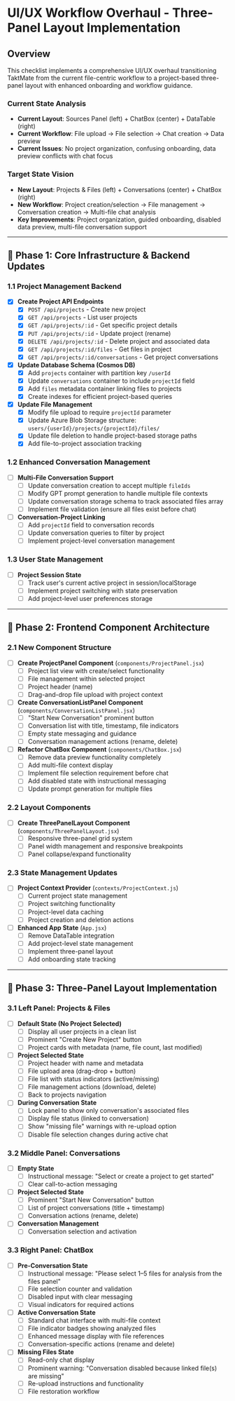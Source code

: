 # UI/UX Workflow Overhaul - Three-Panel Layout Implementation

## Overview
This checklist implements a comprehensive UI/UX overhaul transitioning TaktMate from the current file-centric workflow to a project-based three-panel layout with enhanced onboarding and workflow guidance.

### Current State Analysis
- **Current Layout**: Sources Panel (left) + ChatBox (center) + DataTable (right)
- **Current Workflow**: File upload → File selection → Chat creation → Data preview
- **Current Issues**: No project organization, confusing onboarding, data preview conflicts with chat focus

### Target State Vision
- **New Layout**: Projects & Files (left) + Conversations (center) + ChatBox (right)
- **New Workflow**: Project creation/selection → File management → Conversation creation → Multi-file chat analysis
- **Key Improvements**: Project organization, guided onboarding, disabled data preview, multi-file conversation support

---

## 🎯 Phase 1: Core Infrastructure & Backend Updates

### 1.1 Project Management Backend
- [x] **Create Project API Endpoints**
  - [x] `POST /api/projects` - Create new project
  - [x] `GET /api/projects` - List user projects
  - [x] `GET /api/projects/:id` - Get specific project details
  - [x] `PUT /api/projects/:id` - Update project (rename)
  - [x] `DELETE /api/projects/:id` - Delete project and associated data
  - [x] `GET /api/projects/:id/files` - Get files in project
  - [x] `GET /api/projects/:id/conversations` - Get project conversations

- [x] **Update Database Schema (Cosmos DB)**
  - [x] Add `projects` container with partition key `/userId`
  - [x] Update `conversations` container to include `projectId` field
  - [x] Add `files` metadata container linking files to projects
  - [x] Create indexes for efficient project-based queries

- [x] **Update File Management**
  - [x] Modify file upload to require `projectId` parameter
  - [x] Update Azure Blob Storage structure: `users/{userId}/projects/{projectId}/files/`
  - [x] Update file deletion to handle project-based storage paths
  - [x] Add file-to-project association tracking

### 1.2 Enhanced Conversation Management
- [ ] **Multi-File Conversation Support**
  - [ ] Update conversation creation to accept multiple `fileIds`
  - [ ] Modify GPT prompt generation to handle multiple file contexts
  - [ ] Update conversation storage schema to track associated files array
  - [ ] Implement file validation (ensure all files exist before chat)

- [ ] **Conversation-Project Linking**
  - [ ] Add `projectId` field to conversation records
  - [ ] Update conversation queries to filter by project
  - [ ] Implement project-level conversation management

### 1.3 User State Management
- [ ] **Project Session State**
  - [ ] Track user's current active project in session/localStorage
  - [ ] Implement project switching with state preservation
  - [ ] Add project-level user preferences storage

---

## 🎨 Phase 2: Frontend Component Architecture

### 2.1 New Component Structure
- [ ] **Create ProjectPanel Component** (`components/ProjectPanel.jsx`)
  - [ ] Project list view with create/select functionality
  - [ ] File management within selected project
  - [ ] Project header (name)
  - [ ] Drag-and-drop file upload with project context

- [ ] **Create ConversationListPanel Component** (`components/ConversationListPanel.jsx`)
  - [ ] "Start New Conversation" prominent button
  - [ ] Conversation list with title, timestamp, file indicators
  - [ ] Empty state messaging and guidance
  - [ ] Conversation management actions (rename, delete)

- [ ] **Refactor ChatBox Component** (`components/ChatBox.jsx`)
  - [ ] Remove data preview functionality completely
  - [ ] Add multi-file context display
  - [ ] Implement file selection requirement before chat
  - [ ] Add disabled state with instructional messaging
  - [ ] Update prompt generation for multiple files

### 2.2 Layout Components
- [ ] **Create ThreePanelLayout Component** (`components/ThreePanelLayout.jsx`)
  - [ ] Responsive three-panel grid system
  - [ ] Panel width management and responsive breakpoints
  - [ ] Panel collapse/expand functionality

### 2.3 State Management Updates
- [ ] **Project Context Provider** (`contexts/ProjectContext.js`)
  - [ ] Current project state management
  - [ ] Project switching functionality
  - [ ] Project-level data caching
  - [ ] Project creation and deletion actions

- [ ] **Enhanced App State** (`App.jsx`)
  - [ ] Remove DataTable integration
  - [ ] Add project-level state management
  - [ ] Implement three-panel layout
  - [ ] Add onboarding state tracking

---

## 🚀 Phase 3: Three-Panel Layout Implementation

### 3.1 Left Panel: Projects & Files
- [ ] **Default State (No Project Selected)**
  - [ ] Display all user projects in a clean list
  - [ ] Prominent "Create New Project" button
  - [ ] Project cards with metadata (name, file count, last modified)

- [ ] **Project Selected State**
  - [ ] Project header with name and metadata
  - [ ] File upload area (drag-drop + button)
  - [ ] File list with status indicators (active/missing)
  - [ ] File management actions (download, delete)
  - [ ] Back to projects navigation

- [ ] **During Conversation State**
  - [ ] Lock panel to show only conversation's associated files
  - [ ] Display file status (linked to conversation)
  - [ ] Show "missing file" warnings with re-upload option
  - [ ] Disable file selection changes during active chat

### 3.2 Middle Panel: Conversations
- [ ] **Empty State**
  - [ ] Instructional message: "Select or create a project to get started"
  - [ ] Clear call-to-action messaging

- [ ] **Project Selected State**
  - [ ] Prominent "Start New Conversation" button
  - [ ] List of project conversations (title + timestamp)
  - [ ] Conversation actions (rename, delete)

- [ ] **Conversation Management**
  - [ ] Conversation selection and activation

### 3.3 Right Panel: ChatBox
- [ ] **Pre-Conversation State**
  - [ ] Instructional message: "Please select 1–5 files for analysis from the files panel"
  - [ ] File selection counter and validation
  - [ ] Disabled input with clear messaging
  - [ ] Visual indicators for required actions

- [ ] **Active Conversation State**
  - [ ] Standard chat interface with multi-file context
  - [ ] File indicator badges showing analyzed files
  - [ ] Enhanced message display with file references
  - [ ] Conversation-specific actions (rename and delete)

- [ ] **Missing Files State**
  - [ ] Read-only chat display
  - [ ] Prominent warning: "Conversation disabled because linked file(s) are missing"
  - [ ] Re-upload instructions and functionality
  - [ ] File restoration workflow